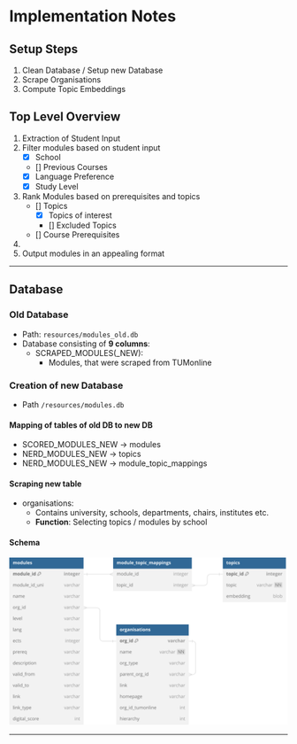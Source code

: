 # Implementation Notes

## Setup Steps

1. Clean Database / Setup new Database
2. Scrape Organisations
3. Compute Topic Embeddings

## Top Level Overview

1. Extraction of Student Input
2. Filter modules based on student input
    - [x] School
    - [] Previous Courses
    - [x] Language Preference
    - [x] Study Level
3. Rank Modules based on prerequisites and topics
    - [] Topics
        - [x] Topics of interest
        - [] Excluded Topics
    - [] Course Prerequisites
4.
4. Output modules in an appealing format

----------------

## Database

### Old Database

- Path: `resources/modules_old.db`
- Database consisting of **9 columns**:
    - SCRAPED_MODULES(_NEW):
        - Modules, that were scraped from TUMonline

### Creation of new Database

- Path `/resources/modules.db`

#### Mapping of tables of old DB to new DB

- SCORED_MODULES_NEW → modules
- NERD_MODULES_NEW → topics
- NERD_MODULES_NEW → module_topic_mappings

#### Scraping new table

- organisations:
    - Contains university, schools, departments, chairs, institutes etc.
    - **Function**: Selecting topics / modules by school

#### Schema

<img src="db_schema.svg"/>

---

##            
